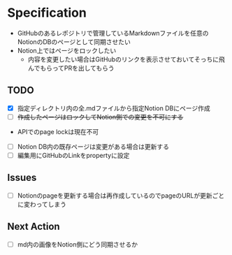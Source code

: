 # Specification

- GitHubのあるレポジトリで管理しているMarkdownファイルを任意のNotionのDBのページとして同期させたい
- Notion上ではページをロックしたい
  - 内容を変更したい場合はGitHubのリンクを表示させておいてそっちに飛んでもらってPRを出してもらう

## TODO

- [x]  指定ディレクトリ内の全.mdファイルから指定Notion DBにページ作成
- [ ]  ~~作成したページはロックしてNotion側での変更を不可にする~~
  - APIでのpage lockは現在不可
- [ ]  Notion DB内の既存ページは変更がある場合は更新する
- [ ]  編集用にGitHubのLinkをpropertyに設定

## Issues

- [ ]  Notionのpageを更新する場合は再作成しているのでpageのURLが更新ごとに変わってしまう

## Next Action

- [ ]  md内の画像をNotion側にどう同期させるか

